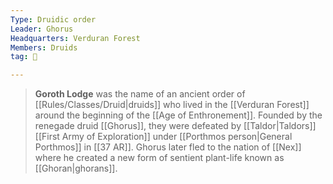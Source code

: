```yaml
---
Type: Druidic order
Leader: Ghorus
Headquarters: Verduran Forest
Members: Druids
tag: 👥

---
```


> **Goroth Lodge** was the name of an ancient order of [[Rules/Classes/Druid|druids]] who lived in the [[Verduran Forest]] around the beginning of the [[Age of Enthronement]]. Founded by the renegade druid [[Ghorus]], they were defeated by [[Taldor|Taldors]] [[First Army of Exploration]] under [[Porthmos person|General Porthmos]] in [[37 AR]]. Ghorus later fled to the nation of [[Nex]] where he created a new form of sentient plant-life known as [[Ghoran|ghorans]].







